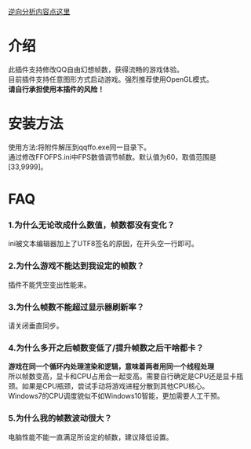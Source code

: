 ﻿<a href="REVERSE.md">逆向分析内容点这里</a>

# 介绍

此插件支持修改QQ自由幻想帧数，获得流畅的游戏体验。</br>
目前插件支持任意图形方式启动游戏。强烈推荐使用OpenGL模式。</br>
**请自行承担使用本插件的风险！**</br>

# 安装方法
使用方法:将附件解压到qqffo.exe同一目录下。</br>
通过修改FFOFPS.ini中FPS数值调节帧数。默认值为60，取值范围是[33,9999]。</br>

# FAQ
### 1.为什么无论改成什么数值，帧数都没有变化？
ini被文本编辑器加上了UTF8签名的原因，在开头空一行即可。

### 2.为什么游戏不能达到我设定的帧数？
插件不能凭空变出性能来。

### 3.为什么帧数不能超过显示器刷新率？
请关闭垂直同步。

### 4.为什么多开之后帧数变低了/提升帧数之后干啥都卡？
**游戏在同一个循环内处理渲染和逻辑，意味着两者用同一个线程处理**</br>
所以帧数变高，显卡和CPU占用会一起变高。需要自行确定是CPU还是显卡瓶颈。如果是CPU瓶颈，尝试手动将游戏进程分散到其他CPU核心。</br>
Windows7的CPU调度貌似不如Windows10智能，更加需要人工干预。

### 5.为什么我的帧数波动很大？
电脑性能不能一直满足所设定的帧数，建议降低设置。
